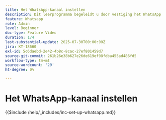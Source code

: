 ```yaml
---
title: Het WhatsApp-kanaal instellen
description: Dit leerprogramma begeleidt u door vestiging het WhatsApp kanaal in Adobe Journey Optimizer om bedrijfsoverseinen in real time toe te laten.
feature: Whatsapp
role: Admin
level: Beginner
doc-type: Feature Video
duration: 174
last-substantial-update: 2025-07-30T00:00:00Z
jira: KT-18660
exl-id: 5c6daebd-2e42-4b8c-8cac-27ef801459d7
source-git-commit: 261b26e38b627e26de619ef08fdba455ad486fd5
workflow-type: tm+mt
source-wordcount: '29'
ht-degree: 0%

---
```


# Het WhatsApp-kanaal instellen

{{$include /help/_includes/inc-set-up-whatsapp.md}}